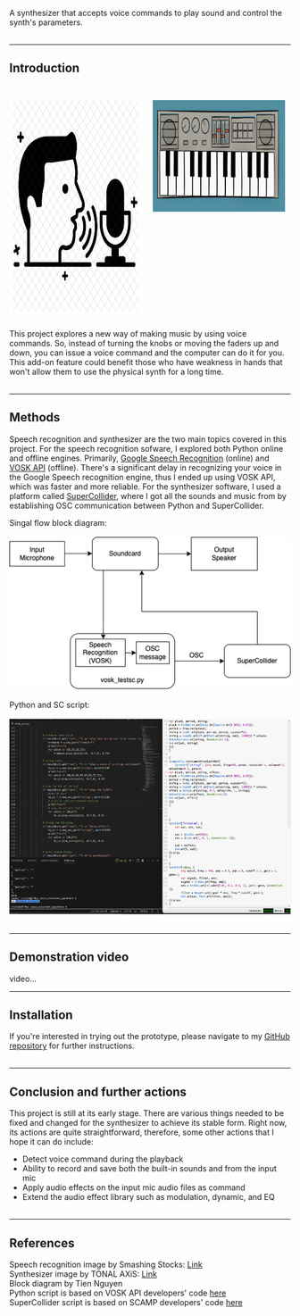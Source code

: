 A synthesizer that accepts voice commands to play sound and control the synth's parameters.
<br><br>

----
## Introduction
<br>
<div style="display:flex">
     <div style="flex:1;padding-right:10px;">
          <img src="images/speech_rec_pic.png" width="400" height="400"/>
     </div>
     <div style="flex:1;padding:10px;">
          <img src="images/synth_pic.jpeg" width="500" height="200"/>
     </div>
</div>

 
<br>
This project explores a new way of making music by using voice commands. So, instead of turning the knobs or moving the faders up and down, you can issue a voice command and the computer can do it for you. This add-on feature could benefit those who have weakness in hands that won't allow them to use the physical synth for a long time.
<br><br>

----
## Methods
Speech recognition and synthesizer are the two main topics covered in this project.
For the speech recognition sofware, I explored both Python online and offline engines. Primarily, [Google Speech Recognition](https://pypi.org/project/SpeechRecognition/) (online) and [VOSK API](https://alphacephei.com/vosk/) (offline). There's a significant delay in recognizing your voice in the Google Speech recognition engine, thus I ended up using VOSK API, which was faster and more reliable. For the synthesizer software, I used a platform called [SuperCollider](https://supercollider.github.io/), where I got all the sounds and music from by establishing OSC communication between Python and SuperCollider.

Singal flow block diagram:
<br><br>
<img src="images/blockdiagram.png"/>
<br><br>
Python and SC script:
<br><br>
<img src="images/app_ss.png" width="600" height="350"/>
<br><br>

----
## Demonstration video
video...
<br>

----
## Installation
If you're interested in trying out the prototype, please navigate to my [GitHub repository](https://github.com/tnguyen30/Voice-controlled-Synthesizer) for further instructions.
<br><br>

----
## Conclusion and further actions
This project is still at its early stage. There are various things needed to be fixed and changed for the synthesizer to achieve its stable form. Right now, its actions are quite straightforward, therefore, some other actions that I hope it can do include:

- Detect voice command during the playback
- Ability to record and save both the built-in sounds and from the input mic
- Apply audio effects on the input mic audio files as command
- Extend the audio effect library such as modulation, dynamic, and EQ
<br><br>

----
## References
Speech recognition image by Smashing Stocks: [Link](https://iconscout.com/icon/speech-recognition-2548780)
<br>
Synthesizer image by TONAL AXiS: [Link](https://tonalaxis.wordpress.com/2017/01/03/synth-art/)
<br>
Block diagram by Tien Nguyen
<br>
Python script is based on VOSK API developers' code [here](https://github.com/alphacep/vosk-api/blob/master/python/example/test_microphone.py)
<br>
SuperCollider script is based on SCAMP developers' code [here](https://www.youtube.com/watch?v=K2jZOdWegL8&ab_channel=MarcEvanstein%2Fmusic%E2%80%A4py)
